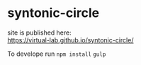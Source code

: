 # syntonic-circle

site is published here:<br />
https://virtual-lab.github.io/syntonic-circle/<br />

To develope run
<code>npm install</code>
<code>gulp</code>
